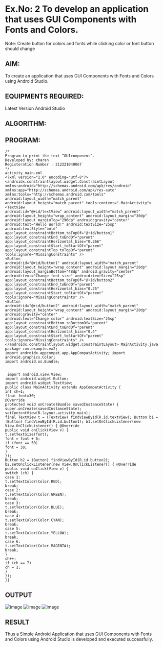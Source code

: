 
# Ex.No: 2 To develop an application that uses GUI Components with Fonts and Colors. 
Note: Create button for colors and fonts while clicking color or font button should change 


## AIM:

To create an application that uses GUI Components with Fonts and Colors using Android Studio.

## EQUIPMENTS REQUIRED:

Latest Version Android Studio

## ALGORITHM:


## PROGRAM:
```
/*
Program to print the text “GUIcomponent”.
Developed by: charan
Registeration Number : 212221040067
*/
activity_main.xml
<?xml version="1.0" encoding="utf-8"?> <androidx.constraintlayout.widget.ConstraintLayout xmlns:android="http://schemas.android.com/apk/res/android" xmlns:app="http://schemas.android.com/apk/res-auto" xmlns:tools="http://schemas.android.com/tools" android:layout_width="match_parent" android:layout_height="match_parent" tools:context=".MainActivity">
<TextView
android:id="@+id/textView" android:layout_width="match_parent" android:layout_height="wrap_content" android:layout_margin="30dp" android:layout_marginTop="296dp" android:gravity="center"
android:text="Hello World!" android:textSize="25sp"
android:textStyle="bold" app:layout_constraintBottom_toTopOf="@+id/button1" app:layout_constraintEnd_toEndOf="parent" app:layout_constraintHorizontal_bias="0.266" app:layout_constraintStart_toStartOf="parent" app:layout_constraintTop_toTopOf="parent" tools:ignore="MissingConstraints" />
<Button
android:id="@+id/button1" android:layout_width="match_parent" android:layout_height="wrap_content" android:layout_margin="20dp" android:layout_marginBottom="48dp" android:gravity="center"
android:text="Change font size" android:textSize="25sp" app:layout_constraintBottom_toTopOf="@+id/button2" app:layout_constraintEnd_toEndOf="parent" app:layout_constraintHorizontal_bias="0.25" app:layout_constraintStart_toStartOf="parent" tools:ignore="MissingConstraints" />
<Button
android:id="@+id/button2" android:layout_width="match_parent" android:layout_height="wrap_content" android:layout_margin="20dp" android:gravity="center"
android:text="Change color" android:textSize="25sp" app:layout_constraintBottom_toBottomOf="parent" app:layout_constraintEnd_toEndOf="parent" app:layout_constraintHorizontal_bias="0.4" app:layout_constraintStart_toStartOf="parent" tools:ignore="MissingConstraints" />
</androidx.constraintlayout.widget.ConstraintLayout> MainActivity.java
package com.example.ex2;
import androidx.appcompat.app.AppCompatActivity; import android.graphics.Color;
import android.os.Bundle;


 import android.view.View;
import android.widget.Button;
import android.widget.TextView;
public class MainActivity extends AppCompatActivity {
int ch=1;
float font=30;
@Override
protected void onCreate(Bundle savedInstanceState) { super.onCreate(savedInstanceState); setContentView(R.layout.activity_main);
final TextView t = (TextView) findViewById(R.id.textView); Button b1 = (Button) findViewById(R.id.button1); b1.setOnClickListener(new View.OnClickListener() { @Override
public void onClick(View v) {
t.setTextSize(font);
font = font + 5;
if (font == 50)
font = 30;
}
});
Button b2 = (Button) findViewById(R.id.button2); b2.setOnClickListener(new View.OnClickListener() { @Override
public void onClick(View v) {
switch (ch) {
case 1:
t.setTextColor(Color.RED);
break;
case 2:
t.setTextColor(Color.GREEN);
break;
case 3:
t.setTextColor(Color.BLUE);
break;
case 4:
t.setTextColor(Color.CYAN);
break;
case 5:
t.setTextColor(Color.YELLOW);
break;
case 6:
t.setTextColor(Color.MAGENTA);
break;
}
ch++;
if (ch == 7)
ch = 1;
}
});
}}
```

## OUTPUT

![image](https://github.com/Sudhindev/Experiment-2/assets/130021386/aaa24406-008d-4f75-8ad9-6ff15f79d3d6)
![image](https://github.com/Sudhindev/Experiment-2/assets/130021386/914baf8e-6f73-49bc-8dd1-9c7e5606efb2)
![image](https://github.com/Sudhindev/Experiment-2/assets/130021386/7ca29649-5193-48fc-91db-53c735c57085)







## RESULT
Thus a Simple Android Application that uses GUI Components with Fonts and Colors using Android Studio is developed and executed successfully.

